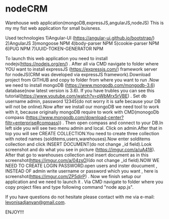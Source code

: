 # nodeCRM
Warehouse web application(mongoDB,expressJS,angularJS,nodeJS)
This is my my fist web application for small buisness.

Used technologies
1)Angular-UI (https://angular-ui.github.io/bootstrap/)
2)AngularJS
3)mongoose NPM
4)body-parser NPM
5)cookie-parser NPM
6)PUG NPM
7)UUID-TOKEN-GENERATOR NPM

To launch this web application you need to install nodejs(https://nodejs.org/en/) . After all via CMD navigate to folder where YOU want to install expressJS (https://expressjs.com/) framework server for nodeJS(CRM was developed via expressJS framework).Download project from GITHUB and copy to folder from where you want to run .Now we need to install mongoDB (https://www.mongodb.com/mongodb-3.6) database(now latest version is 3.6). If you have trubles you can see this tutorial(https://www.youtube.com/watch?v=pWbMrx5rVBE) . Set db username admin, password 12345(do not worry it is safe because your DB will not be online).Now after we install our mongoDB we need tool to work with it, because originally mongoDB require to work with CMD(monogoDb compass (https://www.mongodb.com/download-center?filtr=enterprise#compass)) .  Then open compass and connect to your DB.In left side you will see two menu admin and local. Click on admin.After that in top you will see CREATE COLLECTION.You need to create three collection with noted names (solditems,users,warehouses).Now enter solditems collection and click INSERT DOCUMENT(do not change _id field).Look screenshot and do what you see in picture (https://imgur.com/a/uA418). After that go to warehouses collection and insert document as in this screenshot(https://imgur.com/a/04zsO)(do not change _id field).NOW WE NEED TO CREATE LOGIN PASSWORD.open users and inster doucument , INSTEAD OF admin write username or password which you want , here is screenshot(https://imgur.com/ZP5djrP) .
Now we finish setup our application and we need to launch it . Via CMD navigate to folder where you copy project files and type following command "node app.js". 

If you have questions do not hesitate please contact with me via e-mail:  levonisadjanyan@gmail.com.

ENJOY!!!
